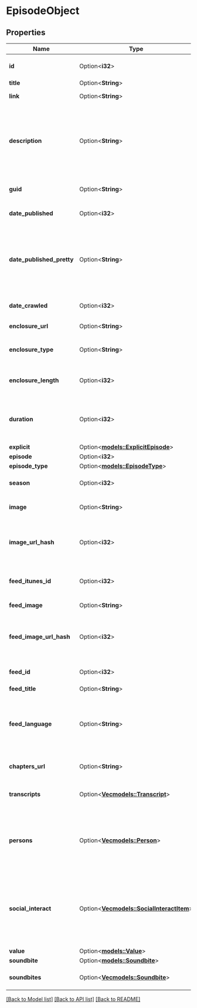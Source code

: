 # EpisodeObject

## Properties

Name | Type | Description | Notes
------------ | ------------- | ------------- | -------------
**id** | Option<**i32**> | The internal PodcastIndex.org episode ID.  | [optional]
**title** | Option<**String**> | Name of the feed  | [optional]
**link** | Option<**String**> | The channel-level link in the feed  | [optional]
**description** | Option<**String**> | The item-level description of the episode.   Uses the longer of the possible fields in the feed: `<description>`, `<itunes:summary>` and `<content:encoded>`  | [optional]
**guid** | Option<**String**> | The unique identifier for the episode  | [optional]
**date_published** | Option<**i32**> | The date and time the episode was published  | [optional]
**date_published_pretty** | Option<**String**> | The date and time the episode was published formatted as a human readable string.   Note: uses the PodcastIndex server local time to do conversion.  | [optional]
**date_crawled** | Option<**i32**> | The time this episode was found in the feed  | [optional]
**enclosure_url** | Option<**String**> | URL/link to the episode file  | [optional]
**enclosure_type** | Option<**String**> | The Content-Type for the item specified by the `enclosureUrl`  | [optional]
**enclosure_length** | Option<**i32**> | The length of the item specified by the `enclosureUrl` in bytes  | [optional]
**duration** | Option<**i32**> | The estimated length of the item specified by the `enclosureUrl` in seconds. Will be null for `liveItem`.  | [optional]
**explicit** | Option<[**models::ExplicitEpisode**](explicit_episode.md)> |  | [optional]
**episode** | Option<**i32**> | Episode number  | [optional]
**episode_type** | Option<[**models::EpisodeType**](episodeType.md)> |  | [optional]
**season** | Option<**i32**> | Season number. May be null for `liveItem`.  | [optional]
**image** | Option<**String**> | The item-level image for the episode  | [optional]
**image_url_hash** | Option<**i32**> | A CRC32 hash of the `image` URL with the protocol (`http://`, `https://`) removed.  | [optional]
**feed_itunes_id** | Option<**i32**> | The iTunes ID of this feed if there is one, and we know what it is.  | [optional]
**feed_image** | Option<**String**> | The channel-level image element.  | [optional]
**feed_image_url_hash** | Option<**i32**> | A CRC32 hash of the `feedImage` URL with the protocol (`http://`, `https://`) removed.  | [optional]
**feed_id** | Option<**i32**> | The internal PodcastIndex.org Feed ID.  | [optional]
**feed_title** | Option<**String**> | Name of the feed  | [optional]
**feed_language** | Option<**String**> | The channel-level language specification of the feed.  Languages accord with the [RSS Language Spec](https://www.rssboard.org/rss-language-codes).  | [optional]
**chapters_url** | Option<**String**> | Link to the JSON file containing the episode chapters  | [optional]
**transcripts** | Option<[**Vec<models::Transcript>**](transcript.md)> | List of transcripts for the episode. May not be reported.  | [optional]
**persons** | Option<[**Vec<models::Person>**](person.md)> | List of people with an interest in this episode. May not be reported.   See the [podcast namespace spec](https://github.com/Podcastindex-org/podcast-namespace/blob/main/docs/1.0.md#person) for more information.  | [optional]
**social_interact** | Option<[**Vec<models::SocialInteractItem>**](socialInteract_item.md)> | List the social interact data found in the podcast feed. May not be reported.   See the [podcast namespace spec](https://github.com/Podcastindex-org/podcast-namespace/blob/main/docs/1.0.md#social-interact) for more information.  | [optional]
**value** | Option<[**models::Value**](value.md)> |  | [optional]
**soundbite** | Option<[**models::Soundbite**](soundbite.md)> |  | [optional]
**soundbites** | Option<[**Vec<models::Soundbite>**](soundbite.md)> | Soundbites for episode. May not be reported.  | [optional]

[[Back to Model list]](../README.md#documentation-for-models) [[Back to API list]](../README.md#documentation-for-api-endpoints) [[Back to README]](../README.md)


